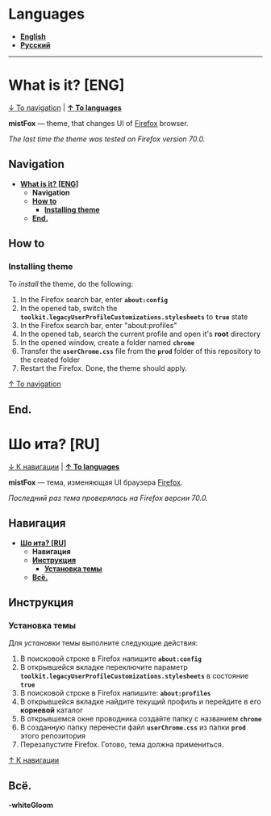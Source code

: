 # Languages
* **[English](#what-is-it-eng "English")**
* **[Русский](#шо-ита-ru "Русский")**

------------


# What is it? [ENG]

[↓ To navigation](#Navigation "↓ To navigation") | **[↑ To languages](#languages "↑ To languages")**


**mistFox** — theme, that changes UI of [Firefox](https://www.mozilla.org/en-US/firefox/new/ "Firefox") browser.

*The last time the theme was tested on Firefox version 70.0.*


## Navigation

* **[What is it? [ENG]](#what-is-it-eng "What is it? [ENG]")**
	- **Navigation**
	- **[How to](#how-to "How to")**
		+ **[Installing theme](#installing-theme "Installing theme")**
	- **[End.](#end "End.")**


## How to

### Installing theme

To *install* the theme, do the following:

1. In the Firefox search bar, enter **`about:config`**
2. In the opened tab, switch the **`toolkit.legacyUserProfileCustomizations.stylesheets`** to **`true`** state
3. In the Firefox search bar, enter "about:profiles"
4. In the opened tab, search the current profile and open it's **root** directory
5. In the opened window, create a folder named **`chrome`**
6. Transfer the **`userChrome.css`** file from the **`prod`** folder of this repository to the created folder
7. Restart the Firefox. Done, the theme should apply.

[↑ To navigation](#Navigation "↑ To navigation")

## End.



# Шо ита? [RU]

[↓ К навигации](#Навигация "↓ К навигации") | **[↑ To languages](#languages "↑ To languages")**

**mistFox** — тема, изменяющая UI браузера [Firefox](https://www.mozilla.org/ru/firefox/new/ "Firefox").

*Последний раз тема проверялась на Firefox версии 70.0.*


## Навигация

* **[Шо ита? [RU]](#шо-ита-ru "Шо ита? [RU]")**
	- **Навигация**
	- **[Инструкция](#инструкция "Инструкция")**
		+ **[Установка темы](#установка-темы "Установка темы")**
	- **[Всё.](#всё "End.")**


## Инструкция

### Установка темы

Для *установки* темы выполните следующие действия:

1. В поисковой строке в Firefox напишите **`about:config`**
2. В открывшейся вкладке переключите параметр **`toolkit.legacyUserProfileCustomizations.stylesheets`** в состояние **`true`**
3. В поисковой строке в Firefox напишите: **`about:profiles`**
4. В открывшейся вкладке найдите текущий профиль и перейдите в его **корневой** каталог
5. В открывшемся окне проводника создайте папку с названием **`chrome`**
6. В созданную папку перенести файл **`userChrome.css`** из папки **`prod`** этого репозитория
7. Перезапустите Firefox. Готово, тема должна примениться.

[↑ К навигации](#Навигация "↑ К навигации")

## Всё.
**-whiteGloom**